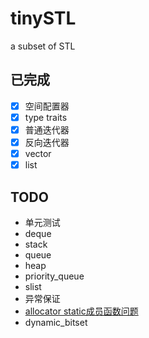 # tinySTL
a subset of STL

## 已完成

- [x] 空间配置器
- [x] type traits
- [x] 普通迭代器
- [x] 反向迭代器
- [x] vector
- [x] list

## TODO

- 单元测试
- deque
- stack
- queue
- heap
- priority_queue
- slist
- 异常保证
- [allocator static成员函数问题](https://www.zhihu.com/question/53085291/answer/133516400)
- dynamic_bitset
